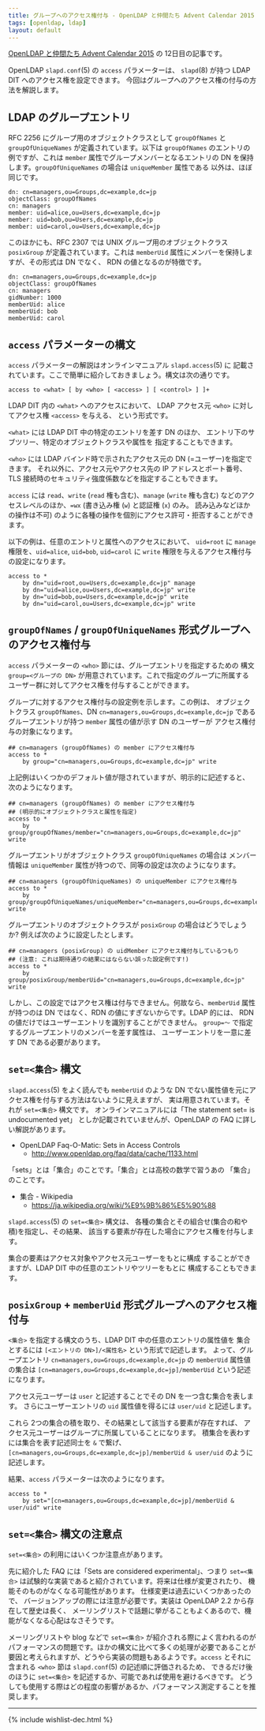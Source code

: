 ```yaml
---
title: グループへのアクセス権付与 - OpenLDAP と仲間たち Advent Calendar 2015
tags: [openldap, ldap]
layout: default
---
```


[OpenLDAP と仲間たち Advent Calendar 2015](http://qiita.com/advent-calendar/2015/openldap) の 12日目の記事です。

OpenLDAP `slapd.conf`(5) の `access` パラメーターは、
`slapd`(8) が持つ LDAP DIT へのアクセス権を設定できます。
今回はグループへのアクセス権の付与の方法を解説します。

LDAP のグループエントリ
----------------------------------------------------------------------

RFC 2256 にグループ用のオブジェクトクラスとして `groupOfNames` と
`groupOfUniqueNames` が定義されています。以下は `groupOfNames`
のエントリの例ですが、これは `member` 属性でグループメンバーとなるエントリの
DN を保持します。`groupOfUniqueNames` の場合は `uniqueMember` 属性である
以外は、ほぼ同じです。

```
dn: cn=managers,ou=Groups,dc=example,dc=jp
objectClass: groupOfNames
cn: managers
member: uid=alice,ou=Users,dc=example,dc=jp
member: uid=bob,ou=Users,dc=example,dc=jp
member: uid=carol,ou=Users,dc=example,dc=jp
```

このほかにも、RFC 2307 では UNIX グループ用のオブジェクトクラス
`posixGroup` が定義されています。これは `memberUid`
属性にメンバーを保持しますが、その形式は DN でなく、
RDN の値となるのが特徴です。

```
dn: cn=managers,ou=Groups,dc=example,dc=jp
objectClass: groupOfNames
cn: managers
gidNumber: 1000
memberUid: alice
memberUid: bob
memberUid: carol
```

`access` パラメーターの構文
----------------------------------------------------------------------

`access` パラメーターの解説はオンラインマニュアル `slapd.access`(5) に
記載されています。ここで簡単に紹介しておきましょう。構文は次の通りです。

```
access to <what> [ by <who> [ <access> ] [ <control> ] ]+
```

LDAP DIT 内の `<what>` へのアクセスにおいて、
LDAP アクセス元 `<who>` に対してアクセス権 `<access>` を与える、
という形式です。

`<what>` には LDAP DIT 中の特定のエントリを差す DN のほか、
エントリ下のサブツリー、特定のオブジェクトクラスや属性を
指定することもできます。

`<who>` には LDAP バインド時で示されたアクセス元の DN (=ユーザー)を指定できます。
それ以外に、アクセス元やアクセス先の IP アドレスとポート番号、
TLS 接続時のセキュリティ強度係数などを指定することもできます。

`access` には `read`、`write` (`read` 権も含む)、`manage` (`write` 権も含む)
などのアクセスレベルのほか、`=wx` (書き込み権 (`w`) と認証権 (`x`) のみ。
読み込みなどほかの操作は不可)
のように各種の操作を個別にアクセス許可・拒否することができます。

以下の例は、任意のエントリと属性へのアクセスにおいて、
`uid=root` に `manage` 権限を、`uid=alice`, `uid=bob`, `uid=carol` に
`write` 権限を与えるアクセス権付与の設定になります。

```
access to *
	by dn="uid=root,ou=Users,dc=example,dc=jp" manage
	by dn="uid=alice,ou=Users,dc=example,dc=jp" write
	by dn="uid=bob,ou=Users,dc=example,dc=jp" write
	by dn="uid=carol,ou=Users,dc=example,dc=jp" write
```

`groupOfNames` / `groupOfUniqueNames` 形式グループへのアクセス権付与
----------------------------------------------------------------------

`access` パラメーターの `<who>` 節には、グループエントリを指定するための
構文 `group=<グループの DN>` が用意されています。これで指定のグループに所属する
ユーザー群に対してアクセス権を付与することができます。

グループに対するアクセス権付与の設定例を示します。この例は、
オブジェクトクラス `groupOfNames`、DN `cn=managers,ou=Groups,dc=example,dc=jp`
であるグループエントリが持つ `member` 属性の値が示す DN のユーザーが
アクセス権付与の対象になります。

```
## cn=managers (groupOfNames) の member にアクセス権付与
access to *
	by group="cn=managers,ou=Groups,dc=example,dc=jp" write
```

上記例はいくつかのデフォルト値が隠されていますが、明示的に記述すると、
次のようになります。

```
## cn=managers (groupOfNames) の member にアクセス権付与
## (明示的にオブジェクトクラスと属性を指定)
access to *
	by group/groupOfNames/member="cn=managers,ou=Groups,dc=example,dc=jp" write
```

グループエントリがオブジェクトクラス `groupOfUniqueNames` の場合は
メンバー情報は `uniqueMember` 属性が持つので、同等の設定は次のようになります。

```
## cn=managers (groupOfUniqueNames) の uniqueMember にアクセス権付与
access to *
	by group/groupOfUniqueNames/uniqueMember="cn=managers,ou=Groups,dc=example,dc=jp" write
```

グループエントリのオブジェクトクラスが `posixGroup` の場合はどうでしょうか?
例えば次のように設定したとします。

```
## cn=managers (posixGroup) の uidMember にアクセス権付与しているつもり
## (注意: これは期待通りの結果にはならない誤った設定例です!)
access to *
	by group/posixGroup/memberUid="cn=managers,ou=Groups,dc=example,dc=jp" write
```

しかし、この設定ではアクセス権は付与できません。何故なら、`memberUid`
属性が持つのは DN ではなく、RDN の値にすぎないからです。LDAP 的には、
RDN の値だけではユーザーエントリを識別することができません。
`group=〜` で指定するグループエントリのメンバーを差す属性は、
ユーザーエントリを一意に差す DN である必要があります。

`set=<集合>` 構文
----------------------------------------------------------------------

`slapd.access`(5) をよく読んでも `memberUid` のような DN
でない属性値を元にアクセス権を付与する方法はないように見えますが、
実は用意されています。それが `set=<集合>` 構文です。
オンラインマニュアルには「The statement set=<pattern> is undocumented yet」
としか記載されていませんが、OpenLDAP の FAQ に詳しい解説があります。

* OpenLDAP Faq-O-Matic: Sets in Access Controls
  * <http://www.openldap.org/faq/data/cache/1133.html>

「sets」とは「集合」のことです。「集合」とは高校の数学で習うあの
「集合」のことです。

* 集合 - Wikipedia
  * <https://ja.wikipedia.org/wiki/%E9%9B%86%E5%90%88>

`slapd.access`(5) の `set=<集合>` 構文は、
各種の集合とその組合せ(集合の和や積)を指定し、その結果、
該当する要素が存在した場合にアクセス権を付与します。

集合の要素はアクセス対象やアクセス元ユーザーをもとに構成
することができますが、LDAP DIT 中の任意のエントリやツリーをもとに
構成することもできます。

`posixGroup` + `memberUid` 形式グループへのアクセス権付与
----------------------------------------------------------------------

`<集合>` を指定する構文のうち、LDAP DIT 中の任意のエントリの属性値を
集合とするには `[<エントリの DN>]/<属性名>` という形式で記述します。
よって、グループエントリ `cn=managers,ou=Groups,dc=example,dc=jp` の
`memberUid` 属性値の集合は `[cn=managers,ou=Groups,dc=example,dc=jp]/memberUid`
という記述になります。

アクセス元ユーザーは `user` と記述することでその DN を一つ含む集合を表します。
さらにユーザーエントリの `uid` 属性値を得るには `user/uid` と記述します。

これら 2つの集合の積を取り、その結果として該当する要素が存在すれば、
アクセス元ユーザーはグループに所属していることになります。
積集合を表わすには集合を表す記述同士を `&` で繋げ、
`[cn=managers,ou=Groups,dc=example,dc=jp]/memberUid & user/uid` のように記述します。

結果、`access` パラメーターは次のようになります。

```
access to *
	by set="[cn=managers,ou=Groups,dc=example,dc=jp]/memberUid & user/uid" write
```

`set=<集合>` 構文の注意点
----------------------------------------------------------------------

`set=<集合>` の利用にはいくつか注意点があります。

先に紹介した FAQ には「Sets are considered experimental」、つまり `set=<集合>`
は試験的な実装であると紹介されています。将来は仕様が変更されたり、
機能そのものがなくなる可能性があります。 仕様変更は過去にいくつかあったので、
バージョンアップの際には注意が必要です。実装は OpenLDAP 2.2 から存在して歴史は長く、
メーリングリストで話題に挙がることもよくあるので、機能がなくなる心配はなさそうです。

メーリングリストや blog などで `set=<集合>` が紹介される際によく言われるのが
パフォーマンスの問題です。ほかの構文に比べて多くの処理が必要であることが
要因と考えられますが、どうやら実装の問題もあるようです。`access` とそれに
含まれる `<who>` 節は `slapd.conf`(5) の記述順に評価されるため、
できるだけ後のほうに `set=<集合>` を記述するか、可能であれば使用を避けるべきです。
どうしても使用する際はどの程度の影響があるか、パフォーマンス測定することを推奨します。

* * *

{% include wishlist-dec.html %}

